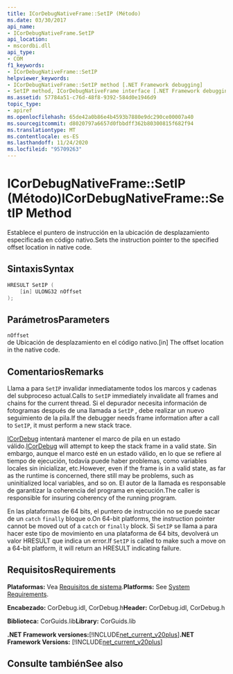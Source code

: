```yaml
---
title: ICorDebugNativeFrame::SetIP (Método)
ms.date: 03/30/2017
api_name:
- ICorDebugNativeFrame.SetIP
api_location:
- mscordbi.dll
api_type:
- COM
f1_keywords:
- ICorDebugNativeFrame::SetIP
helpviewer_keywords:
- ICorDebugNativeFrame::SetIP method [.NET Framework debugging]
- SetIP method, ICorDebugNativeFrame interface [.NET Framework debugging]
ms.assetid: 57784a51-c76d-48f8-9392-584d0e1946d9
topic_type:
- apiref
ms.openlocfilehash: 65de42a0b86e4b4593b7880e9dc290ce00007a40
ms.sourcegitcommit: d8020797a6657d0fbbdff362b80300815f682f94
ms.translationtype: MT
ms.contentlocale: es-ES
ms.lasthandoff: 11/24/2020
ms.locfileid: "95709263"
---
```

# <a name="icordebugnativeframesetip-method"></a><span data-ttu-id="65b2b-102">ICorDebugNativeFrame::SetIP (Método)</span><span class="sxs-lookup"><span data-stu-id="65b2b-102">ICorDebugNativeFrame::SetIP Method</span></span>

<span data-ttu-id="65b2b-103">Establece el puntero de instrucción en la ubicación de desplazamiento especificada en código nativo.</span><span class="sxs-lookup"><span data-stu-id="65b2b-103">Sets the instruction pointer to the specified offset location in native code.</span></span>  
  
## <a name="syntax"></a><span data-ttu-id="65b2b-104">Sintaxis</span><span class="sxs-lookup"><span data-stu-id="65b2b-104">Syntax</span></span>  
  
```cpp  
HRESULT SetIP (  
    [in] ULONG32 nOffset  
);  
```  
  
## <a name="parameters"></a><span data-ttu-id="65b2b-105">Parámetros</span><span class="sxs-lookup"><span data-stu-id="65b2b-105">Parameters</span></span>  

 `nOffset`  
 <span data-ttu-id="65b2b-106">de Ubicación de desplazamiento en el código nativo.</span><span class="sxs-lookup"><span data-stu-id="65b2b-106">[in] The offset location in the native code.</span></span>  
  
## <a name="remarks"></a><span data-ttu-id="65b2b-107">Comentarios</span><span class="sxs-lookup"><span data-stu-id="65b2b-107">Remarks</span></span>  

 <span data-ttu-id="65b2b-108">Llama a para `SetIP` invalidar inmediatamente todos los marcos y cadenas del subproceso actual.</span><span class="sxs-lookup"><span data-stu-id="65b2b-108">Calls to `SetIP` immediately invalidate all frames and chains for the current thread.</span></span> <span data-ttu-id="65b2b-109">Si el depurador necesita información de fotogramas después de una llamada a `SetIP` , debe realizar un nuevo seguimiento de la pila.</span><span class="sxs-lookup"><span data-stu-id="65b2b-109">If the debugger needs frame information after a call to `SetIP`, it must perform a new stack trace.</span></span>  
  
 <span data-ttu-id="65b2b-110">[ICorDebug](icordebug-interface.md) intentará mantener el marco de pila en un estado válido.</span><span class="sxs-lookup"><span data-stu-id="65b2b-110">[ICorDebug](icordebug-interface.md) will attempt to keep the stack frame in a valid state.</span></span> <span data-ttu-id="65b2b-111">Sin embargo, aunque el marco esté en un estado válido, en lo que se refiere al tiempo de ejecución, todavía puede haber problemas, como variables locales sin inicializar, etc.</span><span class="sxs-lookup"><span data-stu-id="65b2b-111">However, even if the frame is in a valid state, as far as the runtime is concerned, there still may be problems, such as uninitialized local variables, and so on.</span></span> <span data-ttu-id="65b2b-112">El autor de la llamada es responsable de garantizar la coherencia del programa en ejecución.</span><span class="sxs-lookup"><span data-stu-id="65b2b-112">The caller is responsible for insuring coherency of the running program.</span></span>  
  
 <span data-ttu-id="65b2b-113">En las plataformas de 64 bits, el puntero de instrucción no se puede sacar de un `catch` `finally` bloque o.</span><span class="sxs-lookup"><span data-stu-id="65b2b-113">On 64-bit platforms, the instruction pointer cannot be moved out of a `catch` or `finally` block.</span></span> <span data-ttu-id="65b2b-114">Si `SetIP` se llama a para hacer este tipo de movimiento en una plataforma de 64 bits, devolverá un valor HRESULT que indica un error.</span><span class="sxs-lookup"><span data-stu-id="65b2b-114">If `SetIP` is called to make such a move on a 64-bit platform, it will return an HRESULT indicating failure.</span></span>  
  
## <a name="requirements"></a><span data-ttu-id="65b2b-115">Requisitos</span><span class="sxs-lookup"><span data-stu-id="65b2b-115">Requirements</span></span>  

 <span data-ttu-id="65b2b-116">**Plataformas:** Vea [Requisitos de sistema](../../get-started/system-requirements.md).</span><span class="sxs-lookup"><span data-stu-id="65b2b-116">**Platforms:** See [System Requirements](../../get-started/system-requirements.md).</span></span>  
  
 <span data-ttu-id="65b2b-117">**Encabezado:** CorDebug.idl, CorDebug.h</span><span class="sxs-lookup"><span data-stu-id="65b2b-117">**Header:** CorDebug.idl, CorDebug.h</span></span>  
  
 <span data-ttu-id="65b2b-118">**Biblioteca:** CorGuids.lib</span><span class="sxs-lookup"><span data-stu-id="65b2b-118">**Library:** CorGuids.lib</span></span>  
  
 <span data-ttu-id="65b2b-119">**.NET Framework versiones:**[!INCLUDE[net_current_v20plus](../../../../includes/net-current-v20plus-md.md)]</span><span class="sxs-lookup"><span data-stu-id="65b2b-119">**.NET Framework Versions:** [!INCLUDE[net_current_v20plus](../../../../includes/net-current-v20plus-md.md)]</span></span>  
  
## <a name="see-also"></a><span data-ttu-id="65b2b-120">Consulte también</span><span class="sxs-lookup"><span data-stu-id="65b2b-120">See also</span></span>
